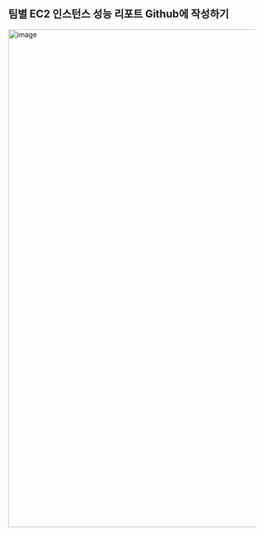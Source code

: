 팀별 EC2 인스턴스 성능 리포트 Github에 작성하기
----

<img width="1014" alt="image" src="https://github.com/user-attachments/assets/7d5b30bd-a6ba-4484-9c31-e3a84e0e4d27">
